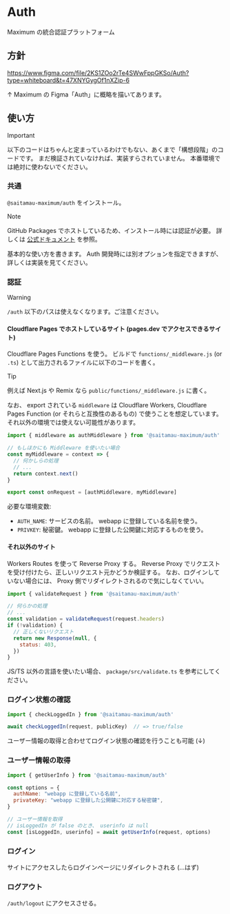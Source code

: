 # Auth

Maximum の統合認証プラットフォーム

## 方針

<https://www.figma.com/file/2KS1ZOo2rTe4SWwFppGKSo/Auth?type=whiteboard&t=47XNYGygOf1nXZip-6>

↑ Maximum の Figma「Auth」に概略を描いてあります。

## 使い方

> [!IMPORTANT]
> 以下のコードはちゃんと定まっているわけでもない、あくまで「構想段階」のコードです。
> まだ検証されていなければ、実装すらされていません。
> 本番環境では絶対に使わないでください。

### 共通

`@saitamau-maximum/auth` をインストール。

> [!NOTE]
> GitHub Packages でホストしているため、インストール時には認証が必要。
> 詳しくは [公式ドキュメント](https://docs.github.com/ja/packages/working-with-a-github-packages-registry/working-with-the-npm-registry#authenticating-to-github-packages) を参照。

基本的な使い方を書きます。
Auth 開発時には別オプションを指定できますが、詳しくは実装を見てください。

### 認証

> [!WARNING]
> `/auth` 以下のパスは使えなくなります。ご注意ください。

#### Cloudflare Pages でホストしているサイト (pages.dev でアクセスできるサイト)

Cloudflare Pages Functions を使う。
ビルドで `functions/_middleware.js` (or `.ts`) として出力されるファイルに以下のコードを書く。

> [!TIP]
> 例えば Next.js や Remix なら `public/functions/_middleware.js` に書く。

なお、 export されている `middleware` は Cloudflare Workers, Cloudflare Pages Function (or それらと互換性のあるもの) で使うことを想定しています。
それ以外の環境では使えない可能性があります。

```javascript
import { middleware as authMiddleware } from '@saitamau-maximum/auth'

// もしほかにも Middleware を使いたい場合
const myMiddleware = context => {
  // 何かしらの処理
  // ...
  return context.next()
}

export const onRequest = [authMiddleware, myMiddleware]
```

必要な環境変数:

- `AUTH_NAME`: サービスの名前。 webapp に登録している名前を使う。
- `PRIVKEY`: 秘密鍵。 webapp に登録した公開鍵に対応するものを使う。

#### それ以外のサイト

Workers Routes を使って Reverse Proxy する。
Reverse Proxy でリクエストを受け付けたら、正しいリクエスト元かどうか検証する。
なお、ログインしていない場合には、 Proxy 側でリダイレクトされるので気にしなくていい。

```javascript
import { validateRequest } from '@saitamau-maximum/auth'

// 何らかの処理
// ...
const validation = validateRequest(request.headers)
if (!validation) {
  // 正しくないリクエスト
  return new Response(null, {
    status: 403,
  })
}
```

JS/TS 以外の言語を使いたい場合、 `package/src/validate.ts` を参考にしてください。

### ログイン状態の確認

```javascript
import { checkLoggedIn } from '@saitamau-maximum/auth'

await checkLoggedIn(request, publicKey)  // => true/false
```

ユーザー情報の取得と合わせてログイン状態の確認を行うことも可能 (↓)

### ユーザー情報の取得

```javascript
import { getUserInfo } from '@saitamau-maximum/auth'

const options = {
  authName: "webapp に登録している名前",
  privateKey: "webapp に登録した公開鍵に対応する秘密鍵",
}

// ユーザー情報を取得
// isLoggedIn が false のとき、 userinfo は null
const [isLoggedIn, userinfo] = await getUserInfo(request, options)
```

### ログイン

サイトにアクセスしたらログインページにリダイレクトされる (...はず)

### ログアウト

`/auth/logout` にアクセスさせる。
